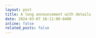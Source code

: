 ```yaml
---
layout: post
title: A long announcement with details
date: 2024-03-07 16:11:00-0400
inline: false
related_posts: false
---
```


